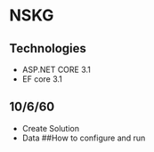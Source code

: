 # NSKG
## Technologies
- ASP.NET CORE 3.1
- EF core 3.1
## 10/6/60
- Create Solution
- Data
##How to configure and run